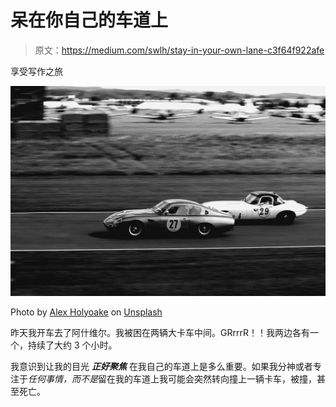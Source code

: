 # 呆在你自己的车道上

> 原文：<https://medium.com/swlh/stay-in-your-own-lane-c3f64f922afe>

享受写作之旅

![](img/3829e7d213c363ba9a26baa967c86b8c.png)

Photo by [Alex Holyoake](https://unsplash.com/@stairhopper?utm_source=medium&utm_medium=referral) on [Unsplash](https://unsplash.com?utm_source=medium&utm_medium=referral)

昨天我开车去了阿什维尔。我被困在两辆大卡车中间。GRrrrR！！我两边各有一个，持续了大约 3 个小时。

我意识到让我的目光 ***正好聚焦*** 在我自己的车道上是多么重要。如果我分神或者专注于*任何事情，而不是*留在我的车道上我可能会突然转向撞上一辆卡车，被撞，甚至死亡。